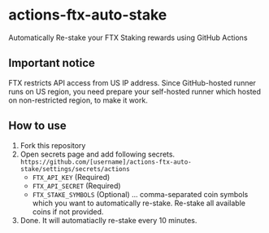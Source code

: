 # actions-ftx-auto-stake

Automatically Re-stake your FTX Staking rewards using GitHub Actions

## Important notice

FTX restricts API access from US IP address. Since GitHub-hosted runner runs on US region, you need prepare your self-hosted runner which hosted on non-restricted region, to make it work.

## How to use

1. Fork this repository
2. Open secrets page and add following secrets. `https://github.com/[username]/actions-ftx-auto-stake/settings/secrets/actions`
   - `FTX_API_KEY` (Required)
   - `FTX_API_SECRET` (Required)
   - `FTX_STAKE_SYMBOLS` (Optional) ... comma-separated coin symbols which you want to automatically re-stake. Re-stake all available coins if not provided.
3. Done. It will automatiaclly re-stake every 10 minutes.
